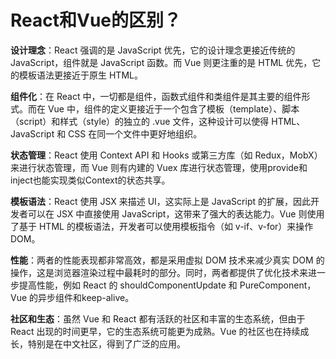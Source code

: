 # React和Vue的区别？

**设计理念**：React 强调的是 JavaScript 优先，它的设计理念更接近传统的 JavaScript，组件就是 JavaScript 函数。而 Vue 则更注重的是 HTML 优先，它的模板语法更接近于原生 HTML。

**组件化**：在 React 中，一切都是组件，函数式组件和类组件是其主要的组件形式。而在 Vue 中，组件的定义更接近于一个包含了模板（template）、脚本（script）和样式（style）的独立的 .vue 文件，这种设计可以使得 HTML、JavaScript 和 CSS 在同一个文件中更好地组织。

**状态管理**：React 使用 Context API 和 Hooks 或第三方库（如 Redux，MobX）来进行状态管理，而 Vue 则有内建的 Vuex 库进行状态管理，使用provide和inject也能实现类似Context的状态共享。

**模板语法**：React 使用 JSX 来描述 UI，这实际上是 JavaScript 的扩展，因此开发者可以在 JSX 中直接使用 JavaScript，这带来了强大的表达能力。Vue 则使用了基于 HTML 的模板语法，开发者可以使用模板指令（如 v-if、v-for）来操作 DOM。

**性能**：两者的性能表现都非常高效，都是采用虚拟 DOM 技术来减少真实 DOM 的操作，这是浏览器渲染过程中最耗时的部分。同时，两者都提供了优化技术来进一步提高性能，例如 React 的 shouldComponentUpdate 和 PureComponent，Vue 的异步组件和keep-alive。

**社区和生态**：虽然 Vue 和 React 都有活跃的社区和丰富的生态系统，但由于 React 出现的时间更早，它的生态系统可能更为成熟。Vue 的社区也在持续成长，特别是在中文社区，得到了广泛的应用。